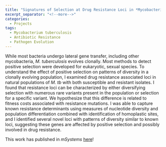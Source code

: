 ```yaml
---
title: "Signatures of Selection at Drug Resistance Loci in *Mycobacterium tuberculosis*"
excerpt_separator: "<!--more-->"
categories:
  - Projects
tags:
  - Mycobacterium tuberculosis
  - Antibiotic Resistance
  - Pathogen Evolution
---
```


While most bacteria undergo lateral gene transfer, including other mycobacteria, *M. tuberculosis* evolves clonally. Most methods to detect positive selection were developed for eukaryotic, sexual species. To understand the effect of positive selection on patterns of diversity in a clonally evolving population, I examined drug resistance associated loci in natural populations of *M. tb* with both susceptible and resistant isolates. I found that resistance loci can be characterized by either diversifying selection with numerous rare variants present in the population or selection for a specific variant. We hypothesize that this difference is related to fitness costs associated with resistance mutations. I was able to capture known resistance determinants using measures of nucleotide diversity and population differentiation combined with identification of homoplastic sites, and I identified several novel loci with patterns of diversity similar to known loci, suggesting these genes are affected by positive selection and possibly involved in drug resistance. 

This work has published in *mSystems* [here](https://msystems.asm.org/content/3/1/e00108-17)!
